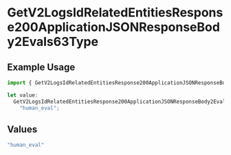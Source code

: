 # GetV2LogsIdRelatedEntitiesResponse200ApplicationJSONResponseBody2Evals63Type

## Example Usage

```typescript
import { GetV2LogsIdRelatedEntitiesResponse200ApplicationJSONResponseBody2Evals63Type } from "orq-poc-typescript-multi-env-version/models/operations";

let value:
  GetV2LogsIdRelatedEntitiesResponse200ApplicationJSONResponseBody2Evals63Type =
    "human_eval";
```

## Values

```typescript
"human_eval"
```
